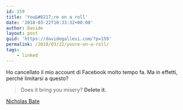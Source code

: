```yaml
---
id: 159
title: 'You&#8217;re on a roll'
date: '2018-03-22T10:33:32+00:00'
author: Davide
layout: post
guid: 'https://davidegallesi.com/?p=159'
permalink: /2018/03/22/youre-on-a-roll/
tags:
    - linked
---
```


Ho cancellato il mio account di Facebook molto tempo fa. Ma in effetti, perché limitarsi a questo?

> Does it bring you misery? **Delete it.**

[Nicholas Bate](http://blog.strategicedge.co.uk/2018/03/jagged-thoughts-for-jagged-times-285.html)